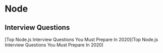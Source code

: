 # Node

>

## Interview Questions

[Top Node.js Interview Questions You Must Prepare In 2020](Top Node.js Interview Questions You Must Prepare In 2020)
